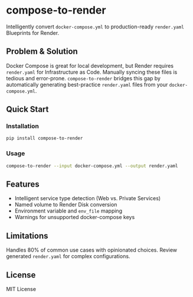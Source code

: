 # compose-to-render

Intelligently convert `docker-compose.yml` to production-ready `render.yaml` Blueprints for Render.

## Problem & Solution

Docker Compose is great for local development, but Render requires `render.yaml` for Infrastructure as Code. Manually syncing these files is tedious and error-prone. `compose-to-render` bridges this gap by automatically generating best-practice `render.yaml` files from your `docker-compose.yml`.

## Quick Start

### Installation
```bash
pip install compose-to-render
```

### Usage
```bash
compose-to-render --input docker-compose.yml --output render.yaml
```

## Features

- Intelligent service type detection (Web vs. Private Services)
- Named volume to Render Disk conversion
- Environment variable and `env_file` mapping
- Warnings for unsupported docker-compose keys

## Limitations

Handles 80% of common use cases with opinionated choices. Review generated `render.yaml` for complex configurations.

## License

MIT License
